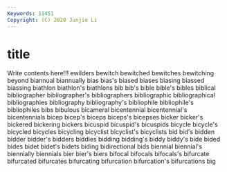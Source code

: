 ```yaml
---
Keywords: 11451
Copyright: (C) 2020 Junjie Li
---
```


# title

Write contents here!!!
ewilders 
bewitch 
bewitched 
bewitches 
bewitching 
beyond 
biannual
biannually 
bias 
bias's 
biased 
biases 
biasing 
biassed 
biassing 
biathlon 
biathlon's
biathlons 
bib 
bib's 
bible 
bible's 
bibles 
biblical 
bibliographer 
bibliographer's 
bibliographers
bibliographic 
bibliographical 
bibliographies 
bibliography 
bibliography's 
bibliophile 
bibliophile's 
bibliophiles 
bibs 
bibulous
bicameral 
bicentennial 
bicentennial's 
bicentennials 
bicep 
bicep's 
biceps 
biceps's 
bicepses 
bicker
bicker's 
bickered 
bickering 
bickers 
bicuspid 
bicuspid's 
bicuspids 
bicycle 
bicycle's 
bicycled
bicycles 
bicycling 
bicyclist 
bicyclist's 
bicyclists 
bid 
bid's 
bidden 
bidder 
bidder's
bidders 
biddies 
bidding 
bidding's 
biddy 
biddy's 
bide 
bided 
bides 
bidet
bidet's 
bidets 
biding 
bidirectional 
bids 
biennial 
biennial's 
biennially 
biennials 
bier
bier's 
biers 
bifocal 
bifocals 
bifocals's 
bifurcate 
bifurcated 
bifurcates 
bifurcating 
bifurcation
bifurcation's 
bifurcations 
big 
